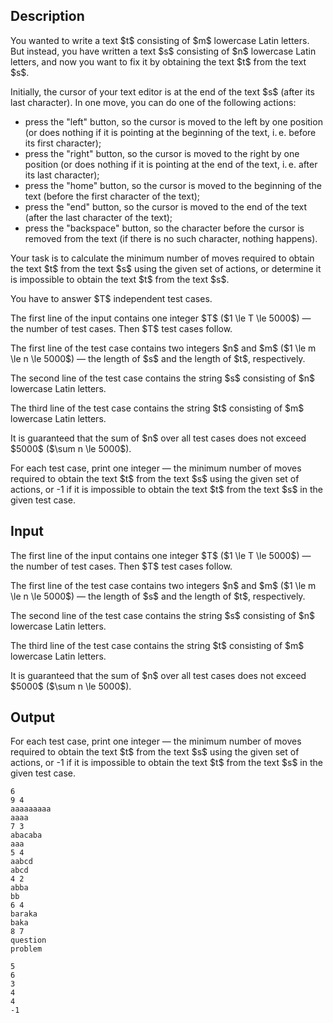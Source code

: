 ## Description

<div><p>You wanted to write a text $t$ consisting of $m$ lowercase Latin letters. But instead, you have written a text $s$ consisting of $n$ lowercase Latin letters, and now you want to fix it by obtaining the text $t$ from the text $s$.</p><p>Initially, the cursor of your text editor is at the end of the text $s$ (after its last character). In one move, you can do one of the following actions:</p><ul> <li> press the "left" button, so the cursor is moved to the left by one position (or does nothing if it is pointing at the beginning of the text, i. e. before its first character); </li><li> press the "right" button, so the cursor is moved to the right by one position (or does nothing if it is pointing at the end of the text, i. e. after its last character); </li><li> press the "home" button, so the cursor is moved to the beginning of the text (before the first character of the text); </li><li> press the "end" button, so the cursor is moved to the end of the text (after the last character of the text); </li><li> press the "backspace" button, so the character before the cursor is removed from the text (if there is no such character, nothing happens). </li></ul><p>Your task is to calculate the minimum number of moves required to obtain the text $t$ from the text $s$ using the given set of actions, or determine it is impossible to obtain the text $t$ from the text $s$.</p><p>You have to answer $T$ independent test cases.</p></div><div class="input-specification"><p>The first line of the input contains one integer $T$ ($1 \le T \le 5000$) — the number of test cases. Then $T$ test cases follow.</p><p>The first line of the test case contains two integers $n$ and $m$ ($1 \le m \le n \le 5000$) — the length of $s$ and the length of $t$, respectively.</p><p>The second line of the test case contains the string $s$ consisting of $n$ lowercase Latin letters.</p><p>The third line of the test case contains the string $t$ consisting of $m$ lowercase Latin letters.</p><p>It is guaranteed that the sum of $n$ over all test cases does not exceed $5000$ ($\sum n \le 5000$).</p></div><div class="output-specification"><p>For each test case, print one integer — the minimum number of moves required to obtain the text $t$ from the text $s$ using the given set of actions, or <span class="tex-font-style-tt">-1</span> if it is impossible to obtain the text $t$ from the text $s$ in the given test case.</p></div>

## Input

<p>The first line of the input contains one integer $T$ ($1 \le T \le 5000$) — the number of test cases. Then $T$ test cases follow.</p><p>The first line of the test case contains two integers $n$ and $m$ ($1 \le m \le n \le 5000$) — the length of $s$ and the length of $t$, respectively.</p><p>The second line of the test case contains the string $s$ consisting of $n$ lowercase Latin letters.</p><p>The third line of the test case contains the string $t$ consisting of $m$ lowercase Latin letters.</p><p>It is guaranteed that the sum of $n$ over all test cases does not exceed $5000$ ($\sum n \le 5000$).</p>

## Output

<p>For each test case, print one integer — the minimum number of moves required to obtain the text $t$ from the text $s$ using the given set of actions, or <span class="tex-font-style-tt">-1</span> if it is impossible to obtain the text $t$ from the text $s$ in the given test case.</p>





```input1|2,3,4,8,9,10,14,15,16
6
9 4
aaaaaaaaa
aaaa
7 3
abacaba
aaa
5 4
aabcd
abcd
4 2
abba
bb
6 4
baraka
baka
8 7
question
problem
```




```output1
5
6
3
4
4
-1
```


